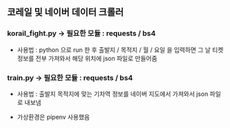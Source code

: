 ## 코레일 및 네이버 데이터 크롤러

### korail_fight.py -> 필요한 모듈 : requests / bs4

- 사용법 : python 으로 run 한 후 출발지 / 목적지 / 월 / 요일 을 입력하면 그 날 티켓 정보를 전부 가져와서 해당 위치에 json 파일로 만들어줌

### train.py -> 필요한 모듈 : requests / bs4

- 사용법 : 출발지 목적지에 맞는 기차역 정보를 네이버 지도에서 가져와서 json 파일로 내보냄

* 가상환경은 pipenv 사용했음
